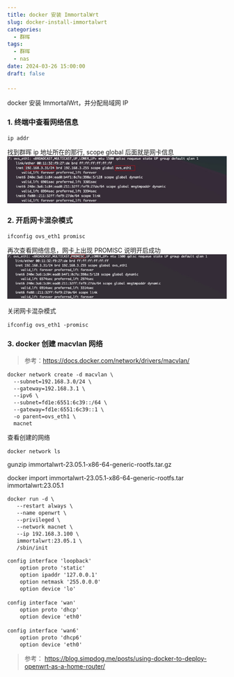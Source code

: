 ```yaml
---
title: docker 安装 ImmortalWrt
slug: docker-install-immortalwrt
categories:
  - 群晖
tags:
  - 群晖
  - nas
date: 2024-03-26 15:00:00
draft: false

---
```


docker 安装 ImmortalWrt，并分配局域网 IP

<!--more-->

### 1. 终端中查看网络信息

```
ip addr
```

找到群晖 ip 地址所在的那行, scope global 后面就是网卡信息
![](media/17114443474575/17128201059536.jpg)

### 2. 开启网卡混杂模式

```
ifconfig ovs_eth1 promisc
```

再次查看网络信息，网卡上出现 PROMISC 说明开启成功
![](media/17114443474575/17128202232369.jpg)

关闭网卡混杂模式

```
ifconfig ovs_eth1 -promisc
```

### 3. docker 创建 macvlan 网络

> 参考：https://docs.docker.com/network/drivers/macvlan/

```
docker network create -d macvlan \
  --subnet=192.168.3.0/24 \
  --gateway=192.168.3.1 \
  --ipv6 \
  --subnet=fd1e:6551:6c39::/64 \
  --gateway=fd1e:6551:6c39::1 \
  -o parent=ovs_eth1 \
  macnet
```

查看创建的网络

```
docker network ls
```

gunzip immortalwrt-23.05.1-x86-64-generic-rootfs.tar.gz

docker import immortalwrt-23.05.1-x86-64-generic-rootfs.tar immortalwrt:23.05.1

```
docker run -d \
   --restart always \
   --name openwrt \
   --privileged \
   --network macnet \
   --ip 192.168.3.100 \
   immortalwrt:23.05.1 \
   /sbin/init
```

```
config interface 'loopback'
    option proto 'static'
    option ipaddr '127.0.0.1'
    option netmask '255.0.0.0'
    option device 'lo'

config interface 'wan'
    option proto 'dhcp'
    option device 'eth0'

config interface 'wan6'
    option proto 'dhcp6'
    option device 'eth0'
```

> 参考：
> https://blog.simpdog.me/posts/using-docker-to-deploy-openwrt-as-a-home-router/

